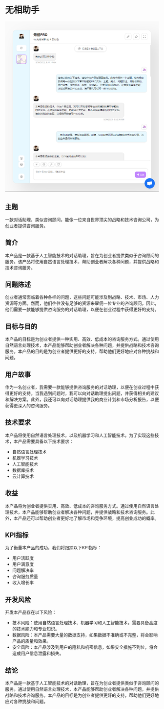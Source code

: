 # 无相助手

![无相PRD](/images/formless_prd.png)

## 主题
一款对话助理，类似咨询顾问，能像一位来自世界顶尖的战略和技术咨询公司，为创业者提供咨询服务。

## 简介
本产品是一款基于人工智能技术的对话助理，旨在为创业者提供类似于咨询顾问的服务。该产品将使用自然语言处理技术，帮助创业者解决各种问题，并提供战略和技术咨询服务。

## 问题陈述
创业者通常面临着各种各样的问题，这些问题可能涉及到战略、技术、市场、人力资源等方面。然而，他们往往没有足够的资源来雇佣一位专业的咨询顾问。因此，他们需要一款能够提供咨询服务的对话助理，以便在创业过程中获得更好的支持。

## 目标与目的
本产品的目标是为创业者提供一种实用、高效、低成本的咨询服务方式。通过使用自然语言处理技术，本产品能够帮助创业者解决各种问题，并提供战略和技术咨询服务。本产品的目的是为创业者提供更好的支持，帮助他们更好地应对各种挑战和问题。

## 用户故事
作为一名创业者，我需要一款能够提供咨询服务的对话助理，以便在创业过程中获得更好的支持。当我遇到问题时，我可以向对话助理提出问题，并获得相关的建议和解决方案。此外，我还可以向对话助理提供我的商业计划和市场分析报告，以便获得更深入的咨询服务。

## 技术要求
本产品将使用自然语言处理技术，以及机器学习和人工智能技术。为了实现这些技术，本产品需要具备以下技术要求：

- 自然语言处理技术
- 机器学习技术
- 人工智能技术
- 数据库技术
- 云计算技术

## 收益
本产品将为创业者提供实用、高效、低成本的咨询服务方式。通过使用自然语言处理技术，本产品能够帮助创业者解决各种问题，并提供战略和技术咨询服务。此外，本产品还可以帮助创业者更好地了解市场和竞争环境，提高创业成功的概率。

## KPI指标
为了衡量本产品的成功，我们将跟踪以下KPI指标：

- 用户活跃度
- 用户满意度
- 问题解决率
- 咨询服务质量
- 收入增长率

## 开发风险
开发本产品存在以下风险：

- 技术风险：使用自然语言处理技术、机器学习和人工智能技术，需要具备高度的技术能力和专业知识。
- 数据风险：本产品需要大量的数据支持，如果数据不准确或不完整，将会影响产品的质量和效果。
- 安全风险：本产品涉及到用户的隐私和机密信息，如果安全措施不到位，将会造成用户信息泄露和损失。

## 结论
本产品是一款基于人工智能技术的对话助理，旨在为创业者提供类似于咨询顾问的服务。通过使用自然语言处理技术，本产品能够帮助创业者解决各种问题，并提供战略和技术咨询服务。本产品的目标是为创业者提供更好的支持，帮助他们更好地应对各种挑战和问题。
